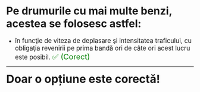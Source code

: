 # Pe drumurile cu mai multe benzi, acestea se folosesc astfel:

- <span style="font-size: larger;">în funcţie de viteza de deplasare şi intensitatea traficului, cu obligaţia revenirii pe prima bandă ori de câte ori acest lucru este posibil. <span style="color: green; font-size: larger;">✅ (Corect)</span></span>

---

<span style="font-size: 30px; font-weight: bold;">**Doar o opțiune este corectă!**</span>